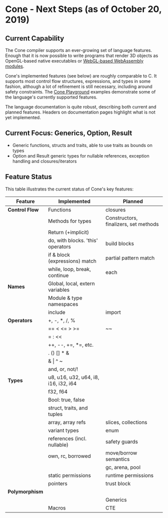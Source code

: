 # Cone - Next Steps (as of October 20, 2019)

## Current Capability

The Cone compiler supports an ever-growing set of language features.
Enough that it is now possible to write programs that render 3D objects
as OpenGL-based native executables
or [WebGL-based WebAssembly modules](http://cone.jondgoodwin.com/example/index.html).

Cone's implemented features (see below) are roughly comparable to C.
It supports most control flow structures, expressions, and types in some fashion, 
although a lot of refinement is still necessary, including around safety constraints. 
The [Cone Playground](http://cone.jondgoodwin.com/play/index.html)
examples demonstrate some of the language's currently supported features.

The language documentation is quite robust, describing both current and planned features.
Headers on documentation pages highlight what is not yet implemented.

## Current Focus: Generics, Option, Result

- Generic functions, structs and traits, able to use traits as bounds on types
- Option and Result generic types for nullable references, exception handling and closures/iterators

## Feature Status

This table illustrates the current status of Cone's key features:

| Feature | Implemented | Planned |
| --- | --- | --- |
| **Control Flow** | Functions | closures |
| | Methods for types | Constructors, finalizers, set methods |
| | Return (+implicit) | |
| | do, with blocks. 'this' operators | build blocks |
| | if & block (expressions) match | partial pattern match |
| | while, loop, break, continue | each |
| **Names** | Global, local, extern variables | |
| | Module & type namespaces | |
| | include | import |
| **Operators** | +, -, *, /, % | |
| | == < <= > >= | ~~ |
| | = : << | |
| | ++, --, +=, *=, etc. | |
| | . () [] * & | |
| | & \| ^ ~ | |
| | and, or, not/! | |
| **Types** | u8, u16, u32, u64, i8, i16, i32, i64 | |
| | f32, f64 | |
| | Bool: true, false | |
| | struct, traits, and tuples | |
| | array, array refs | slices, collections |
| | variant types | enum |
| | references (incl. nullable) | safety guards |
| | own, rc, borrowed | move/borrow semantics |
| | | gc, arena, pool |
| | static permissions | runtime permissions |
| | pointers | trust block |
| **Polymorphism** | | |
| | | Generics |
| | Macros | CTE |
